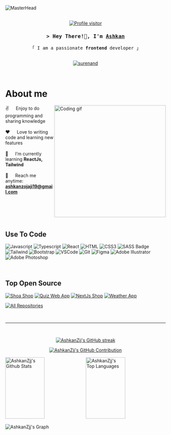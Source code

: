 ![MasterHead](https://i.postimg.cc/D0BXvpkc/e36ec678-7984-4cdd-8e4c-a3932772ff8e.gif)
    <br>
    <br>
<p align="center"> <a href="https://komarev.com/ghpvc/?username=surenand">
  <img src="https://komarev.com/ghpvc/?username=surenand&label=Visitors&color=0e75b6&style=flat" alt="Profile visitor" />
</a> </p>

<!-- Intro  -->
<h3 align="center">
        <samp>&gt; Hey There!👋, I'm
                <b><a target="_blank" href="https://linkedin.com/in/ashkan-zojaji">Ashkan</a></b>
        </samp>
</h3>

<p align="center"> 
  <samp>
    「 I am a passionate <b>frontend</b> developer 」
    <br>
    <br>
  </samp>
</p>

<p align="center">
 <a href="https://linkedin.com/in/ashkan-zojaji" target="_blank">
  <img src="https://img.shields.io/badge/LinkedIn-0077B5?style=for-the-badge&logo=linkedin&logoColor=white" alt="surenand"/>
 </a>
</p>
<br />

<!-- About Section -->

# About me

<p>
 <img align="right" width="350" src="https://i.postimg.cc/fRkwfWMX/68747470733a2f2f696d616765732e73717561726573706163652d63646e2e636f6d2f636f6e74656e742f76312f35373639.gif" alt="Coding gif" />

 ✌️ &emsp; Enjoy to do programming and sharing knowledge <br/><br/>
 ❤️ &emsp; Love to writing code and learning new features<br/><br/>
 🌱 &emsp; I’m currently learning **ReactJs, Tailwind** <br/><br/>
 📧 &emsp; Reach me anytime: **ashkanzojaji19@gmail.com**<br/><br/>

</p>

<br/>
<br/>
<br/>

## Use To Code
<!-- 
![React Native](https://img.shields.io/badge/React_Native-20232A?style=for-the-badge&logo=react&logoColor=61DAFB)
![Next.js](https://img.shields.io/badge/next.js-000000?style=for-the-badge&logo=nextdotjs&logoColor=white)
![Nodejs](https://img.shields.io/badge/Nodejs-3C873A?style=for-the-badge&labelColor=black&logo=node.js&logoColor=3C873A)
![Express.js](https://img.shields.io/badge/Express.js-000000?style=for-the-badge&logo=express&logoColor=white)
![MongoDB](https://img.shields.io/badge/MongoDB-4EA94B?style=for-the-badge&logo=mongodb&logoColor=white)
![Ant-Design](https://img.shields.io/badge/AntDesign-0170FE?style=for-the-badge&logo=antdesign&logoColor=white)
![Strapi](https://img.shields.io/badge/strapi-2E7EEA?style=for-the-badge&logo=strapi&logoColor=white)
![Markdown](https://img.shields.io/badge/Markdown-000000?style=for-the-badge&logo=markdown&logoColor=white)
![Redux](https://img.shields.io/badge/Redux-593D88?style=for-the-badge&logo=redux&logoColor=white)
![React Query](https://img.shields.io/badge/-React_Query-FF4154?style=for-the-badge&logo=react%20query&logoColor=white)
-->
![Javascript](https://img.shields.io/badge/Javascript-F0DB4F?style=for-the-badge&labelColor=black&logo=javascript&logoColor=F0DB4F)
![Typescript](https://img.shields.io/badge/Typescript-007acc?style=for-the-badge&labelColor=black&logo=typescript&logoColor=007acc)
![React](https://img.shields.io/badge/-React-61DBFB?style=for-the-badge&labelColor=black&logo=react&logoColor=61DBFB)
![HTML](https://img.shields.io/badge/HTML5-E34F26?style=for-the-badge&labelColor=black&logo=html5&logoColor=white)
![CSS3](https://img.shields.io/badge/CSS3-1572B6?style=for-the-badge&labelColor=black&logo=css3&logoColor=white)
![SASS Badge](https://img.shields.io/badge/Sass-CC6699?style=for-the-badge&labelColor=black&logo=sass&logoColor=white)
![Tailwind](https://img.shields.io/badge/Tailwind_CSS-092749?style=for-the-badge&labelColor=black&logo=tailwindcss&logoColor=06B6D4&labelColor=000000)
![Bootstrap](https://img.shields.io/badge/Bootstrap-563D7C?style=for-the-badge&labelColor=black&logo=bootstrap&logoColor=white)
![VSCode](https://img.shields.io/badge/Visual_Studio-0078d7?style=for-the-badge&labelColor=black&logo=visual%20studio&logoColor=white)
![Git](https://img.shields.io/badge/Git-F05032?style=for-the-badge&labelColor=black&logo=git&logoColor=white)
![Figma](https://img.shields.io/badge/figma-%23F24E1E.svg?style=for-the-badge&labelColor=black&logo=figma&logoColor=white)
![Adobe Illustrator](https://img.shields.io/badge/adobe%20illustrator-%23FF9A00.svg?style=for-the-badge&labelColor=black&logo=adobe%20illustrator&logoColor=white)
![Adobe Photoshop](https://img.shields.io/badge/adobe%20photoshop-%2331A8FF.svg?style=for-the-badge&labelColor=black&logo=adobe%20photoshop&logoColor=white)

<br/>

## Top Open Source

[![Shoa Shop](https://github-readme-stats.vercel.app/api/pin/?username=surenand&repo=shoe-shop&border_color=7F3FBF&bg_color=0D1117&title_color=C9D1D9&text_color=8B949E&icon_color=7F3FBF)](https://github.com/SurenAND/shoe-shop)
[![Quiz Web App](https://github-readme-stats.vercel.app/api/pin/?username=surenand&repo=quiz-web-app&border_color=7F3FBF&bg_color=0D1117&title_color=C9D1D9&text_color=8B949E&icon_color=7F3FBF)](https://github.com/SurenAND/quiz-web-app)
[![NextJs Shop](https://github-readme-stats.vercel.app/api/pin/?username=surenand&repo=todo-tailwind&border_color=7F3FBF&bg_color=0D1117&title_color=C9D1D9&text_color=8B949E&icon_color=7F3FBF)](https://github.com/SurenAND/nextjs-shop)
[![Weather App](https://github-readme-stats.vercel.app/api/pin/?username=surenand&repo=weather-app&border_color=7F3FBF&bg_color=0D1117&title_color=C9D1D9&text_color=8B949E&icon_color=7F3FBF)](https://github.com/SurenAND/weather-app-reactjs)


<p align="left">
  <a href="https://github.com/surenand?tab=repositories" target="_blank"><img alt="All Repositories" title="All Repositories" src="https://img.shields.io/badge/-All%20Repos-7F3FBF?style=for-the-badge&logo=koding&logoColor=white"/></a>
</p>

<br/>
<hr/>
<br/> 

<p align="center">
  <a href="https://github.com/surenand">
    <img src="https://github-readme-streak-stats.herokuapp.com/?user=surenand&theme=radical&border=7F3FBF&background=0D1117" alt="AshkanZjj's GitHub streak"/>
  </a>
</p>

<p align="center">
  <a href="https://github.com/surenand">
    <img src="https://github-profile-summary-cards.vercel.app/api/cards/profile-details?username=surenand&theme=radical" alt="AshkanZjj's GitHub Contribution"/>
  </a>
</p>

<a> 
    <a href="https://github.com/surenand"><img alt="AshkanZjj's Github Stats" src="https://github-readme-stats.vercel.app/api?username=surenand&show_icons=true&count_private=true&theme=react&border_color=7F3FBF&bg_color=0D1117&title_color=F85D7F&icon_color=F8D866" height="192px" width="49.5%"/></a>
  <a href="https://github.com/surenand"><img alt="AshkanZjj's Top Languages" src="https://denvercoder1-github-readme-stats.vercel.app/api/top-langs/?username=surenand&langs_count=8&layout=compact&theme=react&border_color=7F3FBF&bg_color=0D1117&title_color=F85D7F&icon_color=F8D866" height="192px" width="49.5%"/></a>
  <br/>
</a>

![AshkanZjj's Graph](https://github-readme-activity-graph.vercel.app/graph?username=surenand&custom_title=AshkanZjj's%20GitHub%20Activity%20Graph&bg_color=0D1117&color=a29bfe&line=b2bec3&point=7F3FBF&area_color=a29bfe&title_color=FFFFFF&area=true)
